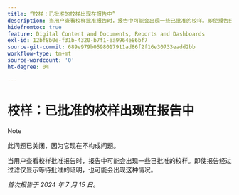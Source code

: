 ```yaml
---
title: “校样：已批准的校样出现在报告中”
description: 当用户查看校样批准报告时，报告中可能会出现一些已批准的校样。即使报告经过过滤仅显示等待批准的证明，也可能会出现这种情况。
hidefromtoc: true
feature: Digital Content and Documents, Reports and Dashboards
exl-id: 12bf8b0e-f31b-4320-b7f1-ea9964e86bf7
source-git-commit: 689e979b0598017911ad86f2f16e30733eadd2bb
workflow-type: tm+mt
source-wordcount: '0'
ht-degree: 0%

---
```


# 校样：已批准的校样出现在报告中

>[!NOTE]
>
>此问题已关闭，因为它现在不构成问题。

当用户查看校样批准报告时，报告中可能会出现一些已批准的校样。即使报告经过过滤仅显示等待批准的证明，也可能会出现这种情况。

_首次报告于 2024 年 7 月 15 日。_
